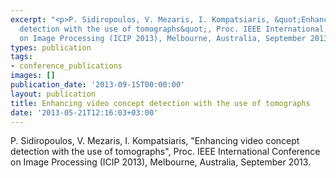 ```yaml
---
excerpt: "<p>P. Sidiropoulos, V. Mezaris, I. Kompatsiaris, &quot;Enhancing video concept
  detection with the use of tomographs&quot;, Proc. IEEE International Conference
  on Image Processing (ICIP 2013), Melbourne, Australia, September 2013.</p>"
types: publication
tags:
- conference_publications
images: []
publication_date: '2013-09-15T00:00:00'
layout: publication
title: Enhancing video concept detection with the use of tomographs
date: '2013-05-21T12:16:03+03:00'
---
```

<p>P. Sidiropoulos, V. Mezaris, I. Kompatsiaris, &quot;Enhancing video concept detection with the use of tomographs&quot;, Proc. IEEE International Conference on Image Processing (ICIP 2013), Melbourne, Australia, September 2013.</p>
